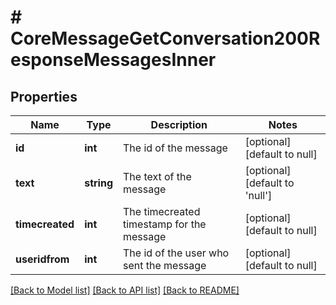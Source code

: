 # # CoreMessageGetConversation200ResponseMessagesInner

## Properties

Name | Type | Description | Notes
------------ | ------------- | ------------- | -------------
**id** | **int** | The id of the message | [optional] [default to null]
**text** | **string** | The text of the message | [optional] [default to 'null']
**timecreated** | **int** | The timecreated timestamp for the message | [optional] [default to null]
**useridfrom** | **int** | The id of the user who sent the message | [optional] [default to null]

[[Back to Model list]](../../README.md#models) [[Back to API list]](../../README.md#endpoints) [[Back to README]](../../README.md)
